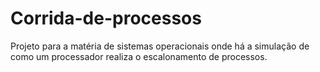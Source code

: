 # Corrida-de-processos
Projeto para a matéria de sistemas operacionais onde há a simulação de como um processador realiza o escalonamento de processos.
